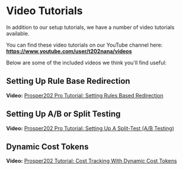 # Video Tutorials

In addition to our setup tutorials, we have a number of video tutorials available. 

You can find these video tutorials on our YouTube channel here: **https://www.youtube.com/user/t202nana/videos**

Below are some of the included videos we think you'll find useful:

## Setting Up Rule Base Redirection

**Video:** [Prosper202 Pro Tutorial: Setting Rules Based Redirection](https://www.youtube.com/watch?v=f_lSpq_Sme0&feature=youtu.be)

## Setting Up A/B or Split Testing

**Video:** [Prosper202 Pro Tutorial: Setting Up A Split-Test (A/B Testing)](https://www.youtube.com/watch?v=QTc0wvDEfeE&feature=youtu.be)

## Dynamic Cost Tokens

**Video:** [Prosper202 Tutorial: Cost Tracking With Dynamic Cost Tokens](https://www.youtube.com/watch?v=3zAkfME7BB8&feature=youtu.be)
